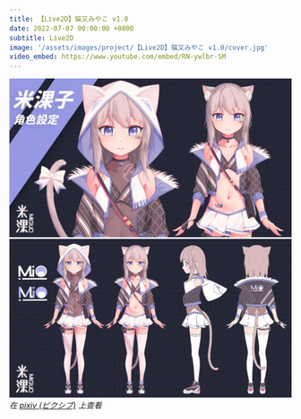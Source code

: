 ```yaml
---
title: 【Live2D】猫又みやこ v1.0
date: 2022-07-07 00:00:00 +0800
subtitle: Live2D
image: '/assets/images/project/【Live2D】猫又みやこ v1.0/cover.jpg'
video_embed: https://www.youtube.com/embed/RN-ywlbr-SM
---
```


<div class="gallery-box">
  <div class="gallery">
    <img src="/assets/images/project/【Live2D】猫又みやこ v1.0/99563500_p0.jpg" loading="lazy">
  </div>
</div>

<div class="gallery-box">
  <div class="gallery">
    <img src="/assets/images/project/【Live2D】猫又みやこ v1.0/99563500_p1.jpg" loading="lazy">
  </div>
  <em>在 <a href="https://www.pixiv.net/artworks/99563500">pixiv (ピクシブ)</a> 上查看</em>
</div>
